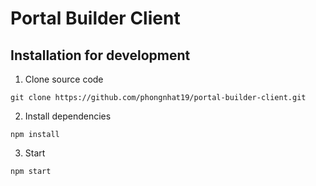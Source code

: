 # Portal Builder Client

## Installation for development

1. Clone source code
```
git clone https://github.com/phongnhat19/portal-builder-client.git
```
2. Install dependencies
```
npm install
```
3. Start
```
npm start
```